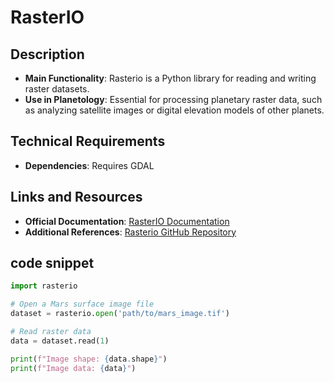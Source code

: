 # RasterIO

## Description
- **Main Functionality**: Rasterio is a Python library for reading and writing raster datasets.
- **Use in Planetology**: Essential for processing planetary raster data, such as analyzing satellite images or digital elevation models of other planets.

## Technical Requirements
- **Dependencies**: Requires GDAL
  
## Links and Resources
- **Official Documentation**: [RasterIO Documentation](https://rasterio.readthedocs.io/)
- **Additional References**: [Rasterio GitHub Repository](https://github.com/mapbox/rasterio)

## code snippet

```python
import rasterio

# Open a Mars surface image file
dataset = rasterio.open('path/to/mars_image.tif')

# Read raster data
data = dataset.read(1)

print(f"Image shape: {data.shape}")
print(f"Image data: {data}")


